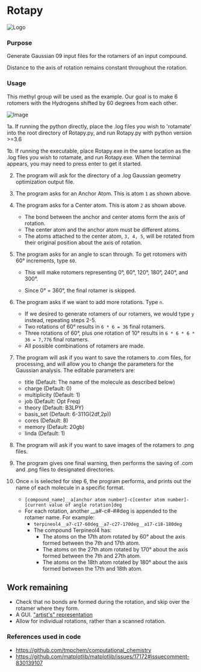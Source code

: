 # Rotapy

![Logo](https://i.imgur.com/59TSCMn.png)

### Purpose

Generate Gaussian 09 input files for the rotamers of an input compound.

Distance to the axis of rotation remains constant throughout the rotation.

### Usage

This methyl group will be used as the example. Our goal is to make 6 rotomers with the Hydrogens shifted by 60 degrees
from each other.

![Image](https://i.imgur.com/e2AES96.png)

1a. If running the python directly, place the .log files you wish to 'rotamate' into the root directory of Rotapy.py,
and run Rotapy.py with python version >=3.6

1b. If running the executable, place Rotapy.exe in the same location as the .log files you wish to rotamate, and run
Rotapy.exe. When the terminal appears, you may need to press enter to get it started.

2. The program will ask for the directory of a .log Gaussian geometry optimization output file.


3. The program asks for an Anchor Atom. This is atom `1` as shown above.


4. The program asks for a Center atom. This is atom `2` as shown above.
    - The bond between the anchor and center atoms form the axis of rotation.
    - The center atom and the anchor atom must be different atoms.
    - The atoms attached to the center atom, `3, 4, 5`, will be rotated from their original position about the axis of
      rotation.


6. The program asks for an angle to scan through. To get rotomers with 60° increments, type `60`.
    - This will make rotomers representing 0°, 60°, 120°, 180°, 240°, and 300°.

    - Since 0° = 360°, the final rotamer is skipped.


7. The program asks if we want to add more rotations. Type `n`.
    - If we desired to generate rotamers of our rotamers, we would type `y` instead, repeating steps 2-5.
    - Two rotations of 60° results in `6 * 6 = 36` final rotamers.
    - Three rotations of 60°, plus one rotation of 10° results in `6 * 6 * 6 * 36 = 7,776` final rotamers.
    - All possible combinations of rotamers are made.


9. The program will ask if you want to save the rotamers to .com files, for processing, and will allow you to change the
   parameters for the Gaussian analysis. The editable parameters are:
    - title (Default: The name of the molecule as described below)
    - charge (Default: 0)
    - multiplicity (Default: 1)
    - job (Default: Opt Freq)
    - theory (Default: B3LPY)
    - basis_set (Default: 6-311G(2df,2p))
    - cores (Default: 8)
    - memory (Default: 20gb)
    - linda (Default: 1)


10. The program will ask if you want to save images of the rotamers to .png files.


11. The program gives one final warning, then performs the saving of .com and .png files to designated directories.

8. Once `n` is selected for step 6, the program performs, and prints out the name of each molecule in a specific format.
    - `[compound_name]__a[anchor atom number]-c[center atom number]-[current value of angle rotation]deg`
    - For each rotation, another __a#-c#-##deg is appended to the rotamer name. For example:
        - `terpineol4__a7-c17-60deg__a7-c27-170deg__a17-c18-180deg`
        - The compound Terpineol4 has:
            - The atoms on the 17th atom rotated by 60° about the axis formed between the 7th and 17th atom.
            - The atoms on the 27th atom rotated by 170° about the axis formed between the 7th and 27th atom.
            - The atoms on the 18th atom rotated by 180° about the axis formed between the 17th and 18th atom.

## Work remaining

- Check that no bonds are formed during the rotation, and skip over the rotamer where they form.
- A GUI. ["artist's" representation](https://puu.sh/HJ8K5/73b7ca6259.jpg)
- Allow for individual rotations, rather than a scanned rotation.

### References used in code

- https://github.com/tmpchem/computational_chemistry
- https://github.com/matplotlib/matplotlib/issues/17172#issuecomment-830139107
